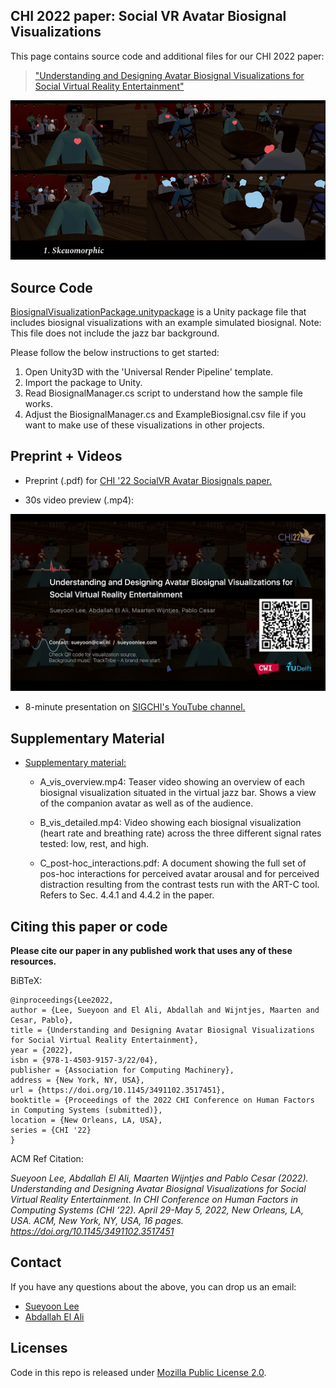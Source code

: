 ## CHI 2022 paper: Social VR Avatar Biosignal Visualizations

This page contains source code and additional files for our CHI 2022 paper:
> ["Understanding and Designing Avatar Biosignal Visualizations for Social Virtual Reality Entertainment"](preprint/chi22-347.pdf)

<p align="center">
  <img src="imgs/chi2022_avatarbiosignals_example_skeuomorphic.gif" />
</p>

<!-- ![Example Skeuomorphjic](imgs/chi2022_avatarbiosignals_example_skeuomorphic.gif) -->

## Source Code

<!-- * [Avatar Biosignal Visualizations (Heart Rate, Breathing Rate)](source) -->

[BiosignalVisualizationPackage.unitypackage](source/BiosignalVisualizationPackage.unitypackage) is a Unity package file that includes biosignal visualizations with an example simulated biosignal. Note: This file does not include the jazz bar background.

Please follow the below instructions to get started:

1. Open Unity3D with the 'Universal Render Pipeline' template.
2. Import the package to Unity.
3. Read BiosignalManager.cs script to understand how the sample file works.
4. Adjust the BiosignalManager.cs and ExampleBiosignal.csv file if you want to make use of these visualizations in other projects.


## Preprint + Videos

* Preprint (.pdf) for [CHI '22 SocialVR Avatar Biosignals paper.](preprint/chi22-347.pdf)

* 30s video preview (.mp4):

[![30s video preview](imgs/30s_preview_screenshot.png)](https://abdoelali.com/chi2022-avatarbiosignals_vid_preview.mp4 "CHI 2022 Social VR Avatar Biosignals")

* 8-minute presentation on [SIGCHI's YouTube channel.](https://www.youtube.com/watch?v=yDFNzYbfGew)

## Supplementary Material

* [Supplementary material:](supplementary_material)
    -  A_vis_overview.mp4: Teaser video showing an overview of each biosignal visualization situated in the virtual jazz bar. Shows a view of the companion avatar as well as of the audience.

    - B_vis_detailed.mp4: Video showing each biosignal visualization (heart rate and breathing rate) across the three different signal rates tested: low, rest, and high.

    - C_post-hoc_interactions.pdf: A document showing the full set of pos-hoc interactions for perceived avatar arousal and for perceived distraction resulting from the contrast tests run with the ART-C tool. Refers to Sec. 4.4.1 and 4.4.2 in the paper.


## Citing this paper or code

**Please cite our paper in any published work that uses any of these resources.**

BiBTeX:
```
@inproceedings{Lee2022,
author = {Lee, Sueyoon and El Ali, Abdallah and Wijntjes, Maarten and Cesar, Pablo},
title = {Understanding and Designing Avatar Biosignal Visualizations for Social Virtual Reality Entertainment},
year = {2022},
isbn = {978-1-4503-9157-3/22/04},
publisher = {Association for Computing Machinery},
address = {New York, NY, USA},
url = {https://doi.org/10.1145/3491102.3517451},
booktitle = {Proceedings of the 2022 CHI Conference on Human Factors in Computing Systems (submitted)},
location = {New Orleans, LA, USA},
series = {CHI '22}
}

  ```

ACM Ref Citation:

*Sueyoon Lee, Abdallah El Ali, Maarten Wijntjes and Pablo Cesar (2022). Understanding and Designing Avatar Biosignal Visualizations for Social Virtual Reality Entertainment. In CHI Conference on Human Factors in Computing Systems (CHI ’22). April 29-May 5, 2022, New Orleans, LA, USA. ACM, New York, NY, USA, 16 pages. https://doi.org/10.1145/3491102.3517451*

## Contact

If you have any questions about the above, you can drop us an email:

* [Sueyoon Lee](mailto:Sueyoon.Lee@cwi.nl)
* [Abdallah El Ali](mailto:aea@cwi.nl)


## Licenses

Code in this repo is released under [Mozilla Public
License 2.0](https://www.mozilla.org/en-US/MPL/2.0/).
